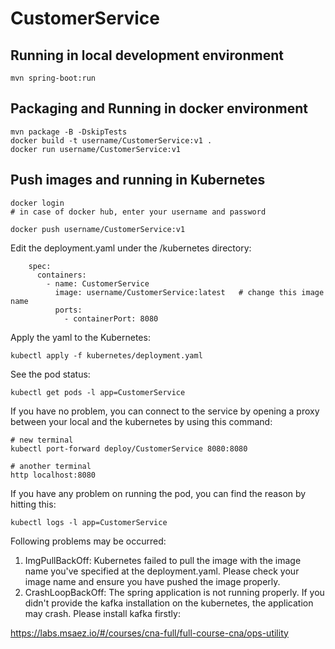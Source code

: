 # CustomerService

## Running in local development environment

```
mvn spring-boot:run
```

## Packaging and Running in docker environment

```
mvn package -B -DskipTests
docker build -t username/CustomerService:v1 .
docker run username/CustomerService:v1
```

## Push images and running in Kubernetes

```
docker login 
# in case of docker hub, enter your username and password

docker push username/CustomerService:v1
```

Edit the deployment.yaml under the /kubernetes directory:
```
    spec:
      containers:
        - name: CustomerService
          image: username/CustomerService:latest   # change this image name
          ports:
            - containerPort: 8080

```

Apply the yaml to the Kubernetes:
```
kubectl apply -f kubernetes/deployment.yaml
```

See the pod status:
```
kubectl get pods -l app=CustomerService
```

If you have no problem, you can connect to the service by opening a proxy between your local and the kubernetes by using this command:
```
# new terminal
kubectl port-forward deploy/CustomerService 8080:8080

# another terminal
http localhost:8080
```

If you have any problem on running the pod, you can find the reason by hitting this:
```
kubectl logs -l app=CustomerService
```

Following problems may be occurred:

1. ImgPullBackOff:  Kubernetes failed to pull the image with the image name you've specified at the deployment.yaml. Please check your image name and ensure you have pushed the image properly.
1. CrashLoopBackOff: The spring application is not running properly. If you didn't provide the kafka installation on the kubernetes, the application may crash. Please install kafka firstly:

https://labs.msaez.io/#/courses/cna-full/full-course-cna/ops-utility

